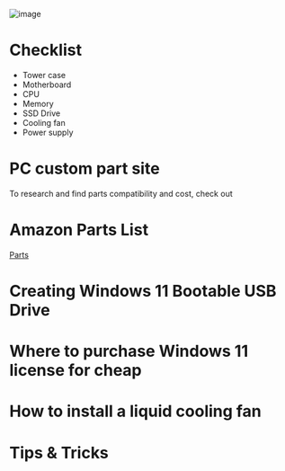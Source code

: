 ![image](https://github.com/davidclin/custom-pc-build/assets/6853545/0355e8b2-2ef4-4cb4-9fad-f4348b779153)

# Checklist
* Tower case
* Motherboard
* CPU
* Memory
* SSD Drive
* Cooling fan
* Power supply

# PC custom part site
To research and find parts compatibility and cost, check out <link goes here>

# Amazon Parts List
[Parts](https://a.co/6VKQqZ7)

# Creating Windows 11 Bootable USB Drive

# Where to purchase Windows 11 license for cheap

# How to install a liquid cooling fan

# Tips & Tricks
